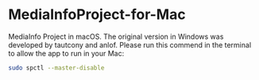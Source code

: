 # MediaInfoProject-for-Mac

MediaInfo Project in macOS. The original version in Windows was developed by tautcony and anlof.
Please run this commend in the terminal to allow the app to run in your Mac:
```bash
sudo spctl --master-disable
```
